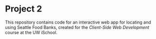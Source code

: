 # Project 2

This repository contains code for an interactive web app for locating and using Seattle Food Banks, created for the _Client-Side Web Development_ course at the UW iSchool.
